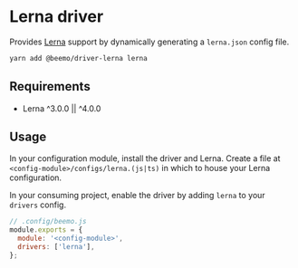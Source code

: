 # Lerna driver

Provides [Lerna](https://github.com/lerna/lerna) support by dynamically generating a `lerna.json`
config file.

```bash
yarn add @beemo/driver-lerna lerna
```

## Requirements

- Lerna ^3.0.0 || ^4.0.0

## Usage

In your configuration module, install the driver and Lerna. Create a file at
`<config-module>/configs/lerna.(js|ts)` in which to house your Lerna configuration.

In your consuming project, enable the driver by adding `lerna` to your `drivers` config.

```js
// .config/beemo.js
module.exports = {
  module: '<config-module>',
  drivers: ['lerna'],
};
```
